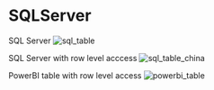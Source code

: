 # SQLServer

SQL Server
![sql_table](https://github.com/EugeneZakharchenko/PowerBI_datawarehouse/assets/110230661/e01f4bd7-420e-4b3a-8416-cdfb777c3903)

SQL Server with row level acccess 
![sql_table_china](https://github.com/EugeneZakharchenko/PowerBI_datawarehouse/assets/110230661/d32794f7-2ecd-48cc-842c-fe62d3fba784)


PowerBI table with row level access 
![powerbi_table](https://github.com/EugeneZakharchenko/PowerBI_datawarehouse/assets/110230661/b699015e-292e-487c-8783-1c0b65714566)


